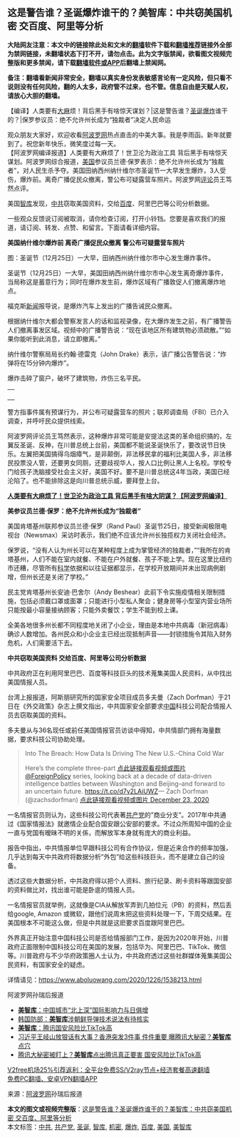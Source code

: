  <h2>这是警告谁？圣诞爆炸谁干的？美智库：中共窃美国机密 交百度、阿里等分析</h2> <p class="notice"><b>大陆网友注意：本文中的链接除此处和文末的<a href="https://github.com/bannedbook/fanqiang" >翻墙</a>软件下载和<a href="https://github.com/killgcd/justmysocks/blob/master/README.md">翻墙推荐</a>链接外全部为禁网链接，未翻墙状态下打不开，请勿点击。此为文字版禁闻，欲看图文视频完整版和更多禁闻，请下载<a href="https://github.com/bannedbook/fanqiang">翻墙软件或APP</a>后翻墙上禁闻网。</p><p>备注：翻墙看新闻非常安全，翻墙以真实身份发表敏感言论有一定风险，但只看不说则没有任何风险，翻的人太多，政府管不过来，也不管。信息自由是天赋人权，请放心大胆的翻墙。</b></p>  <div class="entry"> <p id="summary">【编译】人类要有<span class='wp_keywordlink'><a href="https://www.bannedbook.org/bnews/lifebaike/20181016/1013890.html" title="中国留学生试了一下大麻 结果死在回国路上" target="_blank">大麻</a></span>烦！背后黑手有啥惊天谋划？|这是警告谁？<a href="https://www.bannedbook.org/bnews/tag/%E5%9C%A3%E8%AF%9E/" class="st_tag internal_tag" rel="tag" title="标签 圣诞 下的日志">圣诞</a><a href="https://www.bannedbook.org/bnews/tag/%e7%88%86%e7%82%b8/" class="st_tag internal_tag" rel="tag" title="标签 爆炸 下的日志">爆炸</a>谁干的？|保罗参议员：绝不允许州长成为“独裁者”决定人民命运</p> <p>观众朋友大家好，欢迎收看<span class='wp_keywordlink_affiliate'><a href="https://www.aboluowang.com/" title="阿波罗网" target="_blank">阿波罗网</a></span>热点直击的中美大事。我是李雨函。新年就要到了。祝您新年快乐，微笑度过每一天。<br />【阿波罗网编译报道】人类要有大麻烦了！世卫沦为政治工具 背后黑手有啥惊天谋划。阿波罗网综合报道，<a href="https://www.bannedbook.org/bnews/tag/%e7%be%8e%e5%9b%bd/" class="st_tag internal_tag" rel="tag" title="标签 美国 下的日志">美国</a>参议员兰德‧保罗表示：绝不允许州长成为“独裁者”，对人民生杀予夺。美国田纳西州纳什维尔市圣诞节一大早发生爆炸，3人受伤，爆炸前。离奇广播促民众撤离，警公布可疑露营车照片。阿波罗网<span class='wp_keywordlink_affiliate'><a href="https://www.bannedbook.org/bnews/comments/" title="新闻评论" target="_blank">评论</a></span>员王笃然点评。</p> <p>美国<a href="https://www.bannedbook.org/bnews/tag/%e6%99%ba%e5%ba%93/" class="st_tag internal_tag" rel="tag" title="标签 智库 下的日志">智库</a>发现，<a href="https://www.bannedbook.org/bnews/tag/%e4%b8%ad%e5%85%b1/" class="st_tag internal_tag" rel="tag" title="标签 中共 下的日志">中共</a>窃取美国资料，交给<a href="https://www.bannedbook.org/bnews/tag/%e7%99%be%e5%ba%a6/" class="st_tag internal_tag" rel="tag" title="标签 百度 下的日志">百度</a>、阿里巴巴等公司分析数据。</p> <p>一些观众反馈说订阅被取消，请你检查订阅，打开小铃铛。您要是喜欢我们的报道，请订阅、转发、点赞、和留言。下面请看详细内容。</p> <p><strong>美国纳什维尔爆炸前 离奇广播促民众撤离&nbsp;警公布可疑露营车照片 </strong></p> <p>图：圣诞节（12月25日）一大早，田纳西州纳什维尔市中心发生爆炸事件。</p> <p>圣诞节（12月25日）一大早，美国田纳西州纳什维尔市中心发生离奇爆炸事件，当局称这是蓄意行为；同时在爆炸发生前，爆炸区域有广播敦促人们撤离爆炸地点。</p> <p>福克斯<span class='wp_keywordlink_affiliate'><a href="https://www.bannedbook.org/" title="新闻">新闻</a></span>报导说，是爆炸汽车上发出的广播告诫民众撤离。</p>  <p>根据纳什维尔大都会警察发言人的话和监视录像，在大爆炸发生之前，有广播警告人们撤离事发区域。视频中的广播警告说：“现在该地区所有建筑物必须疏散。”“如果你能听到此消息，请立即撤离。”</p> <p>纳什维尔警察局局长约翰·德雷克（John Drake）表示，该广播公告警告说：“炸弹将在15分钟内爆炸”。</p> <p>爆炸击碎了窗户，破坏了建筑物，炸伤三名平民。</p> <table border="0" width="675"> <tbody> <tr> <td colspan="3"> <p></p> </td> </tr> </tbody> </table> <p>警方指事件属有预谋行为，并公布可疑露营车的照片；联邦调查局（FBI）已介入调查，并呼吁民众提供线索。</p> <p>阿波罗网评论员王笃然表示，这种爆炸非常可能是安提法这类的革命组织搞的，左翼反圣诞、反神，在川普总统上台前，美国都不能说圣诞快乐了，要改说节日快乐。左翼把美国搞得乌烟瘴气，是非颠倒，非法移民拿的福利比美国人多，非法移民投票没人管，还要男女同厕，还要歧视华人，按人口比例让黑人上名校。学校专门给孩子洗脑接受社会主义好，美国不好。要不是川普总统这4年当政，美国已经沦陷了。也不能排除这是向川普总统示威，要拜登上台。</p> <p><a href="https://www.aboluowang.com/2020/1226/1538446.html"><strong>人类要有大麻烦了！世卫沦为政治工具 背后黑手有啥大阴谋？【阿波罗网编译】</strong></a></p> <p><strong>美参议员兰德‧保罗：绝不允许州长成为“独裁者”</strong></p>  <p>美国肯塔基州联邦参议员兰德‧保罗（Rand Paul）圣诞节25日，接受新闻极限电视台（Newsmax）采访时表示，我们绝不应该允许州长独揽权力关闭社会经济。</p> <p>保罗说，“没有人认为州长可以在某种程度上成为掌管经济的独裁者，”“我所在的肯塔基州，人们不能在室内就餐、不能在户外就餐、孩子不能上学。现在这里比纽约市还糟，尽管所有<span class='wp_keywordlink'><a href="https://www.bannedbook.org/forum11/topic309.html" title="禁片：“科学”的棍子" target="_blank">科学</a></span>依据和以往证据都显示，在学校开放期间并未出现病例剧增，但州长还是关闭了学校。”</p> <p>民主党肯塔基州长安迪‧巴舍尔（Andy Beshear）此前下令实施疫情相关限制措施，包括必须戴口罩或面罩；只能进行小型私人聚会；健身房等小型室内营业场所只能按最小容量接纳顾客；只能外卖餐饮；学生不能到校上课。</p> <p>全美各地很多州长都不同程度地关闭了小企业，理由是本地中共病毒（新冠病毒）确诊人数增加。各州民众和小企业主已经出现抵制声音——封锁措施令其陷入财务危机，人们需要活下去。</p> <p><strong>中共窃取美国资料 交给百度、阿里等公司分析数据</strong></p> <p>中共政府正在利用阿里巴巴、百度等科技巨头的技术蒐集美国人民资料，从中找出美国情报人员。&nbsp;</p> <p>台湾上报报道，阿斯朋研究所的国家安全项目成员多夫曼（Zach Dorfman）于21日在《外交政策》杂志上撰文指出，中共国家安全部要求<span class='wp_keywordlink_affiliate'><a href="https://www.bannedbook.org/" title="中国" target="_blank">中国</a></span>科技公司配合情报人员去窃取美国的资料。</p> <p dir="ltr">多夫曼从与36名现任或前任美国情报官员访谈中得知，中共情部门拥有海量数据，要求科技公司协助处理。&nbsp;</p>  <blockquote><p>Into The Breach: How Data Is Driving The New U.S.-China Cold War</p> <p>Here&#8217;s the complete three-part <a href="https://twitter.com/ForeignPolicy?ref_src=twsrc%5Etfw">点此链接观看视频或图片 @ForeignPolicy</a> series, looking back at a decade of data-driven intelligence battles between Washington and Beijing&#8211;and forward to an uncertain future. <a href="https://t.co/d7y2LAiUWZ">https://t.co/d7y2LAiUWZ</a>— Zach Dorfman (@zachsdorfman) <a href="https://twitter.com/zachsdorfman/status/1341856839034576896?ref_src=twsrc%5Etfw">点此链接观看视频或图片 December 23, 2020</a></p></blockquote> <p dir="ltr">一名情报官员则认为，这些科技公司代表著<a href="https://www.bannedbook.org/bnews/tag/%e5%85%b1%e4%ba%a7%e5%85%9a/" class="st_tag internal_tag" rel="tag" title="标签 共产党 下的日志">共产党</a>的&#8221;商业分支&#8221;。2017年中共通过《国家情报法》就邀情企业配合国安跟公安部的要求。不过众所周知中国的企业一直与党国有暧昧不明的关係，而解放军本身就有庞大的商业利益。&nbsp;</p> <p dir="ltr">报告中指出，中共情报单位早跟科技公司有合作协议，但是近来合作的频率加强，几乎达到每天中共政府将数据分析&#8221;外包&#8221;给这些科技巨头，而不是建立自己的设备。&nbsp;</p> <p dir="ltr">透过这些大数据分析，中共政府得以把个人资料、旅行纪录、刷卡资料等跟国安部的资料做比对，找出谁可能是卧底的情报人员。</p> <p dir="ltr">一名情报官员就举例，这就像是CIA从解放军弄到几拍位元（PB）的资料，然后丢给google, Amazon 或微软，跟他们说周末把这些资料处理一下，下周交结果。在美国根本不可能这么做，但是中共就是这麽要求百度跟阿里巴巴。&nbsp;</p> <p>外界真正开始注意中国科技公司是否给情报部门工作，是因为2020年开始，川普政府正面限制中国科技公司在美国的发展，包括华为、阿里巴巴、TikTok、微信等。川普政府与不少华府政策圈人士认为，中共政府透过这些社群媒体蒐集美国公民资料，有国家安全的疑虑。&nbsp;</p> <p>详情请见：<a href="https://www.aboluowang.com/2020/1226/1538213.html">https://www.aboluowang.com/2020/1226/1538213.html</a></p>  <p>阿波罗网孙瑞后报道</p> <ul class='op-related-articles' title='相关阅读'> <li><a href='https://www.bannedbook.org/bnews/headline/20201225/1454434.html' target='_blank'><b>美智库</b>：中国城市“北上深”国际影响力与日俱增</a></li> <li><a href='https://www.bannedbook.org/bnews/baitai/20201119/1433606.html' target='_blank'>韩国防部：<b>美智库</b>涉朝鲜导弹技术说法有待核实</a></li> <li><a href='https://www.bannedbook.org/bnews/bannedvideo/20201103/1424616.html' target='_blank'><b>美智库</b>：腾讯国安风险比TikTok高</a></li> <li><a href='https://www.bannedbook.org/bnews/topimagenews/20201102/1424072.html' target='_blank'>习近平王岐山放狠话有大事？香港突发3件事 件件重要 曝腾讯大秘密？<b>美智库</b>点穴</a></li> <li><a href='https://www.bannedbook.org/bnews/cbnews/20201101/1423834.html' target='_blank'>腾讯大秘密被盯上？<b>美智库</b>点出腾讯真正要害 国安风险比TikTok高</a></li> </ul> <p class="texttj"> <a href="https://www.bannedbook.org/forum23/topic22702.html" target="_blank">V2free机场25%引荐返利：全平台免费SS/V2ray节点+经济套餐高速翻墙</a><br/> <a href="https://github.com/bannedbook/fanqiang/wiki/%E7%A6%81%E9%97%BB%E7%BD%91%E5%AE%89%E5%8D%93%E7%BF%BB%E5%A2%99%E6%96%B0%E9%97%BBAPP" target="_blank">免费PC翻墙、安卓VPN翻墙APP</a></p><p> 来源：<a href="https://www.aboluowang.com/2020/1227/1538581.html" target="_blank">阿波罗网</a>孙瑞后报道 </p><a name='sharetosocial'></a>       <div><b>本文的图文或视频完整版</b>：<a href='https://www.bannedbook.org/bnews/topimagenews/20201227/1455669.html'>这是警告谁？圣诞爆炸谁干的？美智库：中共窃美国机密 交百度、阿里等分析</a></div>  </div><!--END ENTRY--> <div class="postfooter"> <div>本文标签：<a href="https://www.bannedbook.org/bnews/tag/%e4%b8%ad%e5%85%b1/" rel="tag">中共</a>, <a href="https://www.bannedbook.org/bnews/tag/%e5%85%b1%e4%ba%a7%e5%85%9a/" rel="tag">共产党</a>, <a href="https://www.bannedbook.org/bnews/tag/%E5%9C%A3%E8%AF%9E/" rel="tag">圣诞</a>, <a href="https://www.bannedbook.org/bnews/tag/%e6%99%ba%e5%ba%93/" rel="tag">智库</a>, <a href="https://www.bannedbook.org/bnews/tag/%E6%9C%BA%E5%AF%86/" rel="tag">机密</a>, <a href="https://www.bannedbook.org/bnews/tag/%e7%88%86%e7%82%b8/" rel="tag">爆炸</a>, <a href="https://www.bannedbook.org/bnews/tag/%e7%99%be%e5%ba%a6/" rel="tag">百度</a>, <a href="https://www.bannedbook.org/bnews/tag/%e7%be%8e%e5%9b%bd/" rel="tag">美国</a>, <a href="https://www.bannedbook.org/bnews/tag/%E7%BE%8E%E6%99%BA%E5%BA%93/" rel="tag">美智库</a></div>  </div><!--END POSTFOOTER--> 